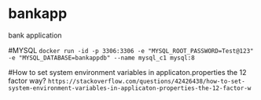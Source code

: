 # bankapp
bank application

#MYSQL
`docker run -id -p 3306:3306 -e "MYSQL_ROOT_PASSWORD=Test@123" -e "MYSQL_DATABASE=bankappdb" --name mysql_c1 mysql:8`

#How to set system environment variables in applicaton.properties the 12 factor way?
`https://stackoverflow.com/questions/42426438/how-to-set-system-environment-variables-in-applicaton-properties-the-12-factor-w`
